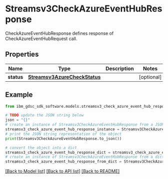 # Streamsv3CheckAzureEventHubResponse

CheckAzureEventHubResponse defines response of CheckAzureEventHubRequest call.

## Properties

Name | Type | Description | Notes
------------ | ------------- | ------------- | -------------
**status** | [**Streamsv3AzureCheckStatus**](Streamsv3AzureCheckStatus.md) |  | [optional] 

## Example

```python
from ibm_gdsc_sdk_software.models.streamsv3_check_azure_event_hub_response import Streamsv3CheckAzureEventHubResponse

# TODO update the JSON string below
json = "{}"
# create an instance of Streamsv3CheckAzureEventHubResponse from a JSON string
streamsv3_check_azure_event_hub_response_instance = Streamsv3CheckAzureEventHubResponse.from_json(json)
# print the JSON string representation of the object
print(Streamsv3CheckAzureEventHubResponse.to_json())

# convert the object into a dict
streamsv3_check_azure_event_hub_response_dict = streamsv3_check_azure_event_hub_response_instance.to_dict()
# create an instance of Streamsv3CheckAzureEventHubResponse from a dict
streamsv3_check_azure_event_hub_response_from_dict = Streamsv3CheckAzureEventHubResponse.from_dict(streamsv3_check_azure_event_hub_response_dict)
```
[[Back to Model list]](../README.md#documentation-for-models) [[Back to API list]](../README.md#documentation-for-api-endpoints) [[Back to README]](../README.md)


